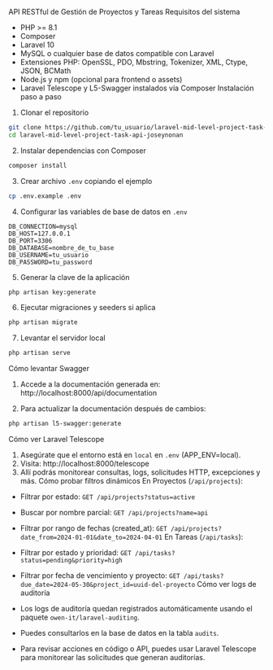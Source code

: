 API RESTful de Gestión de Proyectos y Tareas
Requisitos del sistema
- PHP >= 8.1
- Composer
- Laravel 10
- MySQL o cualquier base de datos compatible con Laravel
- Extensiones PHP: OpenSSL, PDO, Mbstring, Tokenizer, XML, Ctype, JSON, BCMath
- Node.js y npm (opcional para frontend o assets)
- Laravel Telescope y L5-Swagger instalados vía Composer
Instalación paso a paso
1. Clonar el repositorio
```bash
git clone https://github.com/tu_usuario/laravel-mid-level-project-task-api-tu_nombre.git
cd laravel-mid-level-project-task-api-joseynonan
```

2. Instalar dependencias con Composer
```bash
composer install
```

3. Crear archivo `.env` copiando el ejemplo
```bash
cp .env.example .env
```

4. Configurar las variables de base de datos en `.env`
```
DB_CONNECTION=mysql
DB_HOST=127.0.0.1
DB_PORT=3306
DB_DATABASE=nombre_de_tu_base
DB_USERNAME=tu_usuario
DB_PASSWORD=tu_password
```

5. Generar la clave de la aplicación
```bash
php artisan key:generate
```

6. Ejecutar migraciones y seeders si aplica
```bash
php artisan migrate
```

7. Levantar el servidor local
```bash
php artisan serve
```
Cómo levantar Swagger
1. Accede a la documentación generada en:
http://localhost:8000/api/documentation

2. Para actualizar la documentación después de cambios:
```bash
php artisan l5-swagger:generate
```
Cómo ver Laravel Telescope
1. Asegúrate que el entorno está en `local` en `.env` (APP_ENV=local).
2. Visita:
http://localhost:8000/telescope
3. Allí podrás monitorear consultas, logs, solicitudes HTTP, excepciones y más.
Cómo probar filtros dinámicos
En Proyectos (`/api/projects`):
- Filtrar por estado:
`GET /api/projects?status=active`

- Buscar por nombre parcial:
`GET /api/projects?name=api`

- Filtrar por rango de fechas (created_at):
`GET /api/projects?date_from=2024-01-01&date_to=2024-04-01`
En Tareas (`/api/tasks`):
- Filtrar por estado y prioridad:
`GET /api/tasks?status=pending&priority=high`

- Filtrar por fecha de vencimiento y proyecto:
`GET /api/tasks?due_date=2024-05-30&project_id=uuid-del-proyecto`
Cómo ver logs de auditoría
- Los logs de auditoría quedan registrados automáticamente usando el paquete `owen-it/laravel-auditing`.
- Puedes consultarlos en la base de datos en la tabla `audits`.
- Para revisar acciones en código o API, puedes usar Laravel Telescope para monitorear las solicitudes que generan auditorías.


